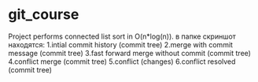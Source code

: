# git_course

Project performs connected list sort in O(n*log(n)).
в папке скриншот находятся:
1.intial commit history (commit tree)
2.merge with commit message (commit tree)
3.fast forward merge without commit (commit tree)
4.conflict merge (commit tree)
5.conflict (changes)
6.conflict resolved (commit tree)

